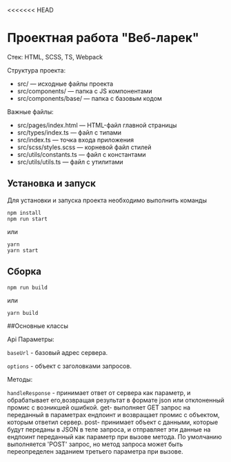 <<<<<<< HEAD
# Проектная работа "Веб-ларек"

Стек: HTML, SCSS, TS, Webpack

Структура проекта:
- src/ — исходные файлы проекта
- src/components/ — папка с JS компонентами
- src/components/base/ — папка с базовым кодом

Важные файлы:
- src/pages/index.html — HTML-файл главной страницы
- src/types/index.ts — файл с типами
- src/index.ts — точка входа приложения
- src/scss/styles.scss — корневой файл стилей
- src/utils/constants.ts — файл с константами
- src/utils/utils.ts — файл с утилитами

## Установка и запуск
Для установки и запуска проекта необходимо выполнить команды

```
npm install
npm run start
```

или

```
yarn
yarn start
```
## Сборка

```
npm run build
```

или

```
yarn build
```
##Основные классы
>>>>>>> 
Api
Параметры:

```baseUrl``` - базовый адрес сервера.

```options``` - объект с заголовками запросов.


Методы:

```handleResponse``` - принимает ответ от сервера как параметр, и обрабатывает его,возвращая результат в формате json или отклоненный промис с возникшей ошибкой. get- выполняет GET запрос на переданный в параметрах ендпоинт и возвращает промис с объектом, которым ответил сервер. post- принимает объект с данными, которые будут переданы в JSON в теле запроса, и отправляет эти данные на ендпоинт переданный как параметр при вызове метода. По умолчанию выполняется 'POST' запрос, но метод запроса может быть переопределен заданием третьего параметра при вызове.
